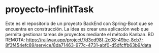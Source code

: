 # proyecto-infinitTask

Este es el repositorio de un proyecto BackEnd con Spring-Boot que se encuentra en construcción.
La idea es crear una aplicación web que permita gestionar tareas de proyectos mediante el método Kanban.
BD REMOTA: https://railway.app/project/7d3ed98f-2c08-49be-8cb7-8f3f454efc89/service/8da71463-977c-4731-abf0-d5dfcffb63b9/data
